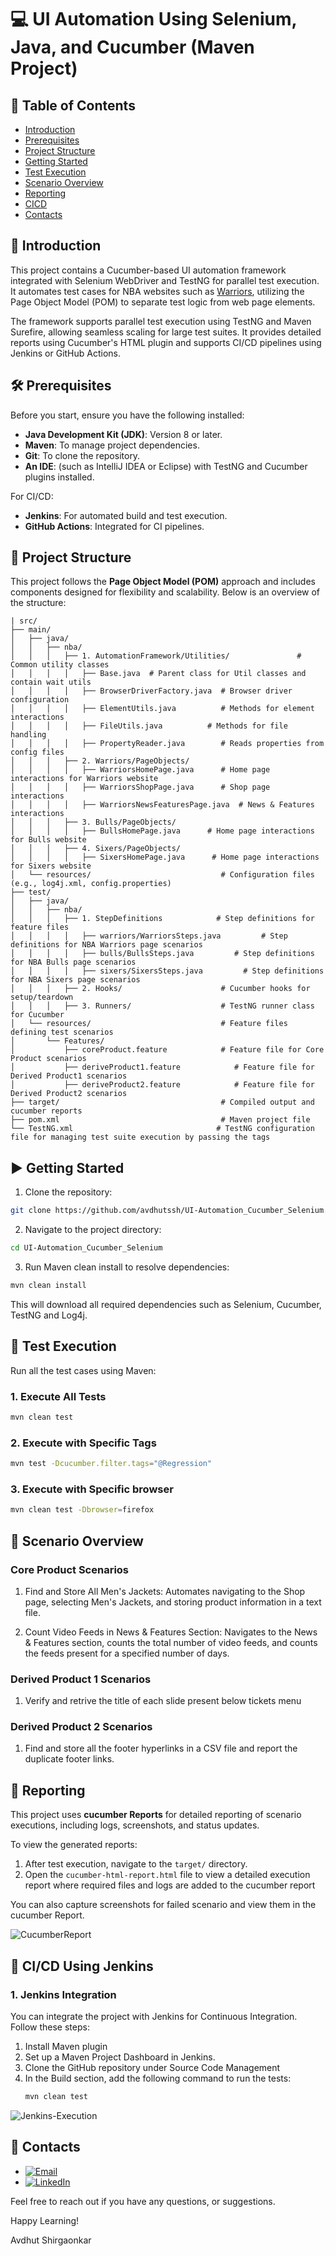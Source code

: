 <!--
    #/**
    # * @author Avdhut Shirgaonkar
    # * Email: avdhut.ssh@gmail.com
    # * LinkedIn: https://www.linkedin.com/in/avdhut-shirgaonkar-811243136/
    # */
    #/***************************************************/
-->

# 💻 UI Automation Using Selenium, Java, and Cucumber (Maven Project)

## 📑 Table of Contents

- [Introduction](#introduction)
- [Prerequisites](#prerequisites)
- [Project Structure](#project-structure)
- [Getting Started](#getting-started)
- [Test Execution](#test-execution)
- [Scenario Overview](#scenario-overview)
- [Reporting](#reporting)
- [CICD](#cicd)
- [Contacts](#contacts)

## 📖 Introduction

This project contains a Cucumber-based UI automation framework integrated with Selenium WebDriver and TestNG for parallel test execution. It automates test cases for NBA websites such as [Warriors](https://www.nba.com/warriors), utilizing the Page Object Model (POM) to separate test logic from web page elements.

The framework supports parallel test execution using TestNG and Maven Surefire, allowing seamless scaling for large test suites. It provides detailed reports using Cucumber's HTML plugin and supports CI/CD pipelines using Jenkins or GitHub Actions.

## 🛠️ Prerequisites

Before you start, ensure you have the following installed:

- **Java Development Kit (JDK)**: Version 8 or later.
- **Maven**: To manage project dependencies.
- **Git**: To clone the repository.
- **An IDE**: (such as IntelliJ IDEA or Eclipse) with TestNG and Cucumber plugins installed.

For CI/CD:

- **Jenkins**: For automated build and test execution.
- **GitHub Actions**: Integrated for CI pipelines.

## 📁 Project Structure

This project follows the **Page Object Model (POM)** approach and includes components designed for flexibility and scalability. Below is an overview of the structure:

```plaintext
| src/
├── main/
│   ├── java/
│   │   ├── nba/
│   │   │   ├── 1. AutomationFramework/Utilities/               # Common utility classes
│   │   │   │   ├── Base.java  # Parent class for Util classes and contain wait utils
│   │   │   │   ├── BrowserDriverFactory.java  # Browser driver configuration
│   │   │   │   ├── ElementUtils.java          # Methods for element interactions
│   │   │   │   ├── FileUtils.java          # Methods for file handling
│   │   │   │   ├── PropertyReader.java        # Reads properties from config files
│   │   │   ├── 2. Warriors/PageObjects/                
│   │   │   │   ├── WarriorsHomePage.java      # Home page interactions for Warriors website
│   │   │   │   ├── WarriorsShopPage.java      # Shop page interactions
│   │   │   │   ├── WarriorsNewsFeaturesPage.java  # News & Features interactions
│   │   │   ├── 3. Bulls/PageObjects/                
│   │   │   │   ├── BullsHomePage.java      # Home page interactions for Bulls website
│   │   │   ├── 4. Sixers/PageObjects/               
│   │   │   │   ├── SixersHomePage.java      # Home page interactions for Sixers website
│   └── resources/                             # Configuration files (e.g., log4j.xml, config.properties)
├── test/
│   ├── java/
│   │   ├── nba/
│   │   │   ├── 1. StepDefinitions            # Step definitions for feature files
│   │   │   │   ├── warriors/WarriorsSteps.java         # Step definitions for NBA Warriors page scenarios
│   │   │   │   ├── bulls/BullsSteps.java         # Step definitions for NBA Bulls page scenarios
│   │   │   │   ├── sixers/SixersSteps.java         # Step definitions for NBA Sixers page scenarios
│   │   │   ├── 2. Hooks/                      # Cucumber hooks for setup/teardown
│   │   │   ├── 3. Runners/                    # TestNG runner class for Cucumber
│   └── resources/                             # Feature files defining test scenarios
│       └── Features/
│           ├── coreProduct.feature            # Feature file for Core Product scenarios
│           ├── deriveProduct1.feature            # Feature file for Derived Product1 scenarios
│           ├── deriveProduct2.feature            # Feature file for Derived Product2 scenarios
├── target/                                    # Compiled output and cucumber reports
├── pom.xml                                    # Maven project file
└── TestNG.xml                                # TestNG configuration file for managing test suite execution by passing the tags
```

## ▶️ Getting Started

1. Clone the repository:

```bash
git clone https://github.com/avdhutssh/UI-Automation_Cucumber_Selenium.git
```

2. Navigate to the project directory:

```bash
cd UI-Automation_Cucumber_Selenium
```

3. Run Maven clean install to resolve dependencies:

```bash
mvn clean install
```

This will download all required dependencies such as Selenium, Cucumber, TestNG and Log4j.

## 🚀 Test Execution
Run all the test cases using Maven:

### 1. Execute All Tests
```bash
mvn clean test
```

### 2. Execute with Specific Tags
```bash
mvn test -Dcucumber.filter.tags="@Regression"
```

### 3. Execute with Specific browser
```bash
mvn clean test -Dbrowser=firefox
```

## 📜 Scenario Overview

### Core Product Scenarios

1. Find and Store All Men's Jackets: Automates navigating to the Shop page, selecting Men's Jackets, and storing product information in a text file.

2. Count Video Feeds in News & Features Section: Navigates to the News & Features section, counts the total number of video feeds, and counts the feeds present for a specified number of days.

### Derived Product 1 Scenarios

1. Verify and retrive the title of each slide present below tickets menu 

### Derived Product 2 Scenarios

1. Find and store all the footer hyperlinks in a CSV file and report the duplicate footer links.

## 🎯 Reporting

This project uses  **cucumber Reports** for detailed reporting of scenario executions, including logs, screenshots, and status updates.

To view the generated reports:

1. After test execution, navigate to the `target/` directory.
2. Open the `cucumber-html-report.html` file to view a detailed execution report where required files and logs are added to the cucumber report

You can also capture screenshots for failed scenario and view them in the cucumber Report.

![CucumberReport](/Misc/CucumberReport.png)

## 🤖 CI/CD Using Jenkins

### 1. Jenkins Integration

You can integrate the project with Jenkins for Continuous Integration. Follow these steps:

1. Install Maven  plugin
2. Set up a Maven Project Dashboard in Jenkins.
3. Clone the GitHub repository under Source Code Management
4. In the Build section, add the following command to run the tests:
   ```bash
   mvn clean test
   ```

![Jenkins-Execution](/Misc/Jenkins.png)


## 📧 Contacts

- [![Email](https://img.shields.io/badge/Email-avdhut.ssh@gmail.com-green)](mailto:avdhut.ssh@gmail.com)
- [![LinkedIn](https://img.shields.io/badge/LinkedIn-Profile-blue)](https://www.linkedin.com/in/avdhut-shirgaonkar-811243136/)

Feel free to reach out if you have any questions, or suggestions.

Happy Learning!

Avdhut Shirgaonkar